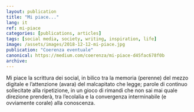 ```yaml
---
layout: publication
title: "Mi piace..."
lang: it
ref: mi-piace
categories: [publications, articles]
tags: [social media, society, writing, inspiration, life]
image: /assets/images/2018-12-12-mi-piace.jpg
publication: "Coerenza eventuale"
canonical: https://medium.com/coerenza/mi-piace-d45fac678f0b
archive:
---
```


Mi piace la scrittura dei social, in bilico tra la memoria (perenne) del mezzo digitale e l’attenzione (avara) del malcapitato che legge; parole di continuo sollecitate alla ripetizione, in un gioco di rimandi che non sai mai quale direzione prenderà, tra l’ecolalia e la convergenza interminabile (e ovviamente corale) alla conoscenza.
